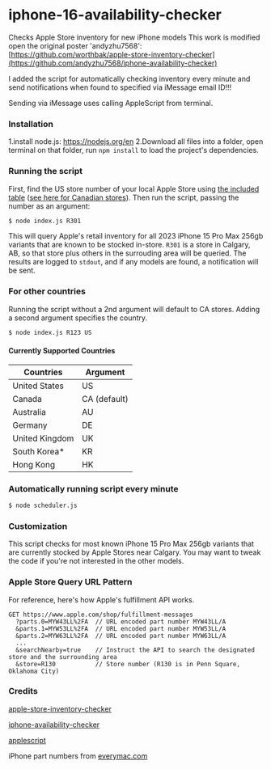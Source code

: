 # iphone-16-availability-checker
Checks Apple Store inventory for new iPhone models
This work is modified open the original poster 'andyzhu7568':
[https://github.com/worthbak/apple-store-inventory-checker](https://github.com/andyzhu7568/iphone-availability-checker)

I added the script for automatically checking inventory every minute and send notifications when found to specified via iMessage email ID!!!

Sending via iMessage uses calling AppleScript from terminal.

### Installation 
1.install node.js:
https://nodejs.org/en
2.Download all files into a folder, open terminal on that folder, run `npm install` to load the project's dependencies. 

### Running the script
First, find the US store number of your local Apple Store using [the included table](./apple-store-numbers-us.md) ([see here for Canadian stores](./apple-store-numbers-canada.md)). Then run the script, passing the number as an argument:

```sh
$ node index.js R301
```

This will query Apple's retail inventory for all 2023 iPhone 15 Pro Max 256gb variants that are known to be stocked in-store. `R301` is a store in Calgary, AB, so that store plus others in the surrouding area will be queried. The results are logged to `stdout`, and if any models are found, a notification will be sent. 

### For other countries

Running the script without a 2nd argument will default to CA stores. Adding a second argument specifies the country.
```sh
$ node index.js R123 US
```

#### Currently Supported Countries
| Countries         | Argument     |
| ----------------- | ------------ |
| United States     | US           |
| Canada            | CA (default) |
| Australia         | AU           |
| Germany           | DE           |
| United Kingdom    | UK           |
| South Korea*      | KR           |
| Hong Kong         | HK           |



### Automatically running script every minute

```sh
$ node scheduler.js
```

### Customization 
This script checks for most known iPhone 15 Pro Max 256gb variants that are currently stocked by Apple Stores near Calgary.
You may want to tweak the code if you're not interested in the other models.

### Apple Store Query URL Pattern
For reference, here's how Apple's fulfillment API works.

```
GET https://www.apple.com/shop/fulfillment-messages
  ?parts.0=MYW43LL%2FA  // URL encoded part number MYW43LL/A
  &parts.1=MYW53LL%2FA  // URL encoded part number MYW53LL/A
  &parts.2=MYW63LL%2FA  // URL encoded part number MYW63LL/A
  ...
  &searchNearby=true    // Instruct the API to search the designated store and the surrounding area
  &store=R130           // Store number (R130 is in Penn Square, Oklahoma City)
```

### Credits
[apple-store-inventory-checker](https://github.com/worthbak/apple-store-inventory-checker)

[iphone-availability-checker](https://github.com/andyzhu7568/iphone-availability-checker)

[applescript](https://www.npmjs.com/package/applescript)

iPhone part numbers from [everymac.com](https://everymac.com/systems/apple/iphone/specs/apple-iphone-16-pro-max-united-states-a3084-specs.html)

